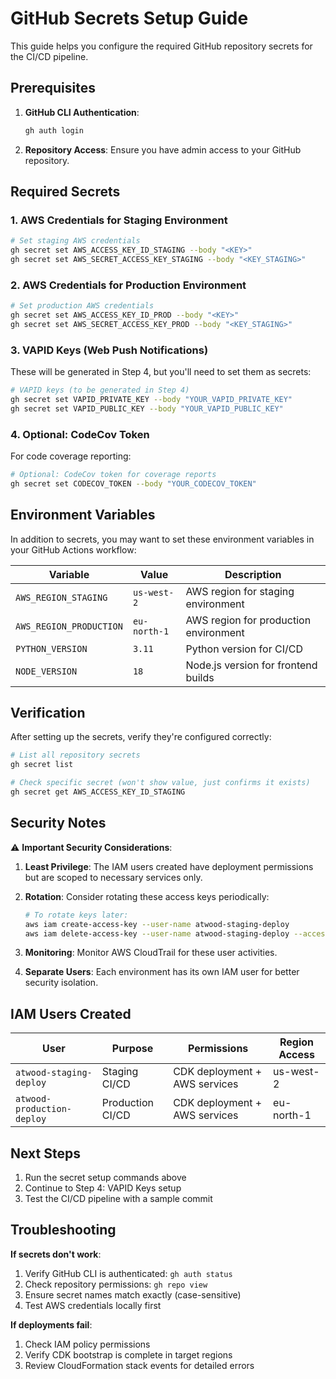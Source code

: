 # GitHub Secrets Setup Guide

This guide helps you configure the required GitHub repository secrets for the CI/CD pipeline.

## Prerequisites

1. **GitHub CLI Authentication**:
   ```bash
   gh auth login
   ```

2. **Repository Access**: Ensure you have admin access to your GitHub repository.

## Required Secrets

### 1. AWS Credentials for Staging Environment

```bash
# Set staging AWS credentials
gh secret set AWS_ACCESS_KEY_ID_STAGING --body "<KEY>"
gh secret set AWS_SECRET_ACCESS_KEY_STAGING --body "<KEY_STAGING>"
```

### 2. AWS Credentials for Production Environment

```bash
# Set production AWS credentials  
gh secret set AWS_ACCESS_KEY_ID_PROD --body "<KEY>"
gh secret set AWS_SECRET_ACCESS_KEY_PROD --body "<KEY_STAGING>"
```

### 3. VAPID Keys (Web Push Notifications)

These will be generated in Step 4, but you'll need to set them as secrets:

```bash
# VAPID keys (to be generated in Step 4)
gh secret set VAPID_PRIVATE_KEY --body "YOUR_VAPID_PRIVATE_KEY"
gh secret set VAPID_PUBLIC_KEY --body "YOUR_VAPID_PUBLIC_KEY"
```

### 4. Optional: CodeCov Token

For code coverage reporting:

```bash
# Optional: CodeCov token for coverage reports
gh secret set CODECOV_TOKEN --body "YOUR_CODECOV_TOKEN"
```

## Environment Variables

In addition to secrets, you may want to set these environment variables in your GitHub Actions workflow:

| Variable | Value | Description |
|----------|-------|-------------|
| `AWS_REGION_STAGING` | `us-west-2` | AWS region for staging environment |
| `AWS_REGION_PRODUCTION` | `eu-north-1` | AWS region for production environment |
| `PYTHON_VERSION` | `3.11` | Python version for CI/CD |
| `NODE_VERSION` | `18` | Node.js version for frontend builds |

## Verification

After setting up the secrets, verify they're configured correctly:

```bash
# List all repository secrets
gh secret list

# Check specific secret (won't show value, just confirms it exists)
gh secret get AWS_ACCESS_KEY_ID_STAGING
```

## Security Notes

⚠️ **Important Security Considerations**:

1. **Least Privilege**: The IAM users created have deployment permissions but are scoped to necessary services only.

2. **Rotation**: Consider rotating these access keys periodically:
   ```bash
   # To rotate keys later:
   aws iam create-access-key --user-name atwood-staging-deploy
   aws iam delete-access-key --user-name atwood-staging-deploy --access-key-id OLD_KEY_ID
   ```

3. **Monitoring**: Monitor AWS CloudTrail for these user activities.

4. **Separate Users**: Each environment has its own IAM user for better security isolation.

## IAM Users Created

| User | Purpose | Permissions | Region Access |
|------|---------|-------------|---------------|
| `atwood-staging-deploy` | Staging CI/CD | CDK deployment + AWS services | us-west-2 |
| `atwood-production-deploy` | Production CI/CD | CDK deployment + AWS services | eu-north-1 |

## Next Steps

1. Run the secret setup commands above
2. Continue to Step 4: VAPID Keys setup
3. Test the CI/CD pipeline with a sample commit

## Troubleshooting

**If secrets don't work**:
1. Verify GitHub CLI is authenticated: `gh auth status`
2. Check repository permissions: `gh repo view`
3. Ensure secret names match exactly (case-sensitive)
4. Test AWS credentials locally first

**If deployments fail**:
1. Check IAM policy permissions
2. Verify CDK bootstrap is complete in target regions
3. Review CloudFormation stack events for detailed errors